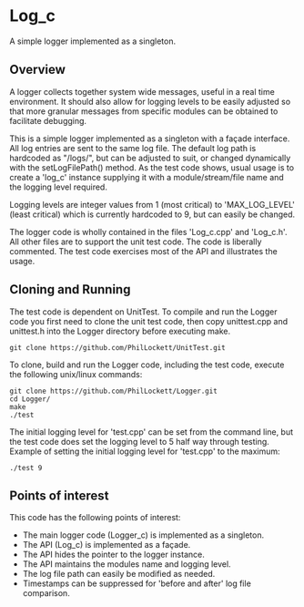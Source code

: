 # Log_c

A simple logger implemented as a singleton.

## Overview

A logger collects together system wide messages, useful in a real time 
environment. It should also allow for logging levels to be easily adjusted so 
that more granular messages from specific modules can be obtained to 
facilitate debugging.

This is a simple logger implemented as a singleton with a façade interface. 
All log entries are sent to the same log file. The default log path is 
hardcoded as "/logs/", but can be adjusted to suit, or changed dynamically 
with the setLogFilePath() method. As the test code shows, usual usage is to 
create a 'log_c' instance supplying it with a module/stream/file name and the 
logging level required.

Logging levels are integer values from 1 (most critical) to 'MAX_LOG_LEVEL' 
(least critical) which is currently hardcoded to 9, but can easily be 
changed.

The logger code is wholly contained in the files 'Log_c.cpp' and 'Log_c.h'. 
All other files are to support the unit test code. The code is liberally 
commented. The test code exercises most of the API and illustrates the usage.

## Cloning and Running

The test code is dependent on UnitTest. To compile and run the Logger code you
first need to clone the unit test code, then copy unittest.cpp and unittest.h 
into the Logger directory before executing make.

    git clone https://github.com/PhilLockett/UnitTest.git

To clone, build and run the Logger code, including the test code, execute the 
following unix/linux commands:

    git clone https://github.com/PhilLockett/Logger.git
    cd Logger/
    make
    ./test

The initial logging level for 'test.cpp' can be set from the command line, 
but the test code does set the logging level to 5 half way through testing.
Example of setting the initial logging level for 'test.cpp' to the maximum:

    ./test 9

## Points of interest

This code has the following points of interest:

  * The main logger code (Logger_c) is implemented as a singleton.
  * The API (Log_c) is implemented as a façade.
  * The API hides the pointer to the logger instance.
  * The API maintains the modules name and logging level.
  * The log file path can easily be modified as needed.
  * Timestamps can be suppressed for 'before and after' log file comparison.
